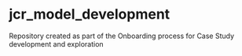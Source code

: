 # jcr_model_development
Repository created as part of the Onboarding process for Case Study development and exploration
